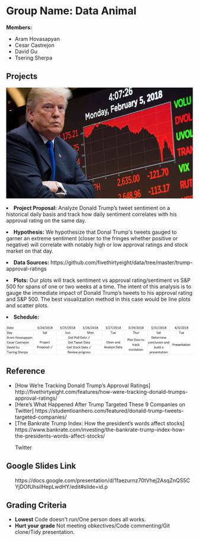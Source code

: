<h1>Group Name: Data Animal</h1>
<p>
<b>Members:</b>
</p>
<ul>
<li>Aram Hovasapyan</li>
<li>Cesar Castrejon</li>
<li>David Gu</li>
<li>Tsering Sherpa</li>
</ul>
<h2>Projects</h2>
<p>
 <img src="image/dow-jones-stock-market-crash-donald-trump-915007.jpg"/>
<li><b>Project Proposal:</b> Analyze Donald Trump’s tweet sentiment on a historical daily basis and track how daily sentiment correlates with his approval rating on the same day.</li>
<p>
<li><b>Hypothesis:</b> We hypothesize that Donal Trump's tweets gauged to garner an extreme sentiment (closer to the fringes whether positive or negative) will correlate with notably high or low approval ratings and stock market on that day. </li>
<p>
<li><b>Data Sources:</b> https://github.com/fivethirtyeight/data/tree/master/trump-approval-ratings</li>
<p>
<li><b>Plots:</b> Our plots will track sentiment vs approval rating/sentiment vs S&P 500 for spans of one or two weeks at a time. The intent of this analysis is to gauge the immediate impact of Donald Trump’s tweets to his approval rating and S&P 500. 
The best visualization method in this case would be line plots and scatter plots.</li>
<p>
<li><b>Schedule:
<p>
 <img src="image/Rough schedule.png"/>
 <p>
</ul>
<h2>Reference</h2>
<ul>
<p>
<li></b></b>[How We’re Tracking Donald Trump’s Approval Ratings] http://fivethirtyeight.com/features/how-were-tracking-donald-trumps-approval-ratings/</li>
<li></b></b>[Here’s What Happened After Trump Targeted These 9 Companies on Twitter] https://studentloanhero.com/featured/donald-trump-tweets-targeted-companies/</li>
<li></b></b>[The Bankrate Trump Index: How the president’s words affect stocks] https://www.bankrate.com/investing/the-bankrate-trump-index-how-the-presidents-words-affect-stocks/</li>
<p>
</b></b>Twitter
</ul>
<h2>Google Slides Link</h2>
<ul>
<p>
</b></b>https://docs.google.com/presentation/d/1faezurnz70tVhej2AsqZnQS5CYjDOfUhsiIHepLwdHY/edit#slide=id.p</li>
 <p>
</ul>
<h2>Grading Criteria</h2>
<ul>
<li><b>Lowest</b> Code doesn't run/One person does all works.</li>
<li><b>Hurt your grade</b> Not meeting obkectives/Code commenting/Git clone/Tidy presentation.</li>

